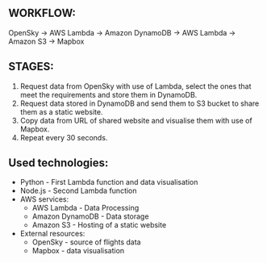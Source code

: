 ## WORKFLOW:
OpenSky -> AWS Lambda -> Amazon DynamoDB -> AWS Lambda -> Amazon S3 -> Mapbox

## STAGES:
1. Request data from OpenSky with use of Lambda, select the ones that meet the requirements and store them in DynamoDB.
2. Request data stored in DynamoDB and send them to S3 bucket to share them as a static website.
3. Copy data from URL of shared website and visualise them with use of Mapbox.
4. Repeat every 30 seconds.

## Used technologies:
- Python - First Lambda function and data visualisation
- Node.js - Second Lambda function
- AWS services:
  - AWS Lambda - Data Processing <!-- (Downloading data, Uploading to DB and Refreshing the website content) -->
  - Amazon DynamoDB - Data storage <!-- in a Table -->
  - Amazon S3 - Hosting of a static website <!-- containing parameters of flights that meet the requirements (we are looking for flights above Poland) in form of JSON file -->
- External resources:
  - OpenSky - source of flights data
  - Mapbox -  data visualisation 
